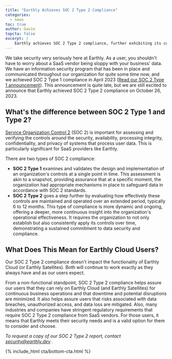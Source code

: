 ```yaml
---
title: "Earthly Achieves SOC 2 Type 2 Compliance"
categories:
  - news
toc: true
author: Gavin
topcta: false
excerpt: |
    Earthly achieves SOC 2 Type 2 compliance, further exhibiting its commitment to data security and user trust in its SaaS offerings.
---
```


We take security very seriously here at Earthly. As a user, you shouldn't have to worry about a SaaS vendor being sloppy with your business' data. We have an information security program that has been in place and communicated throughout our organization for quite some time now, and we achieved SOC 2 Type 1 compliance in April 2023 ([Read our SOC 2 Type 1 announcement](https://earthly.dev/blog/soc-type-one/)). This announcement is quite late, but we are still excited to announce that Earthly achieved SOC 2 Type 2 compliance on October 26, 2023.

## What's the difference between SOC 2 Type 1 and Type 2?

[Service Organization Control 2](https://www.aicpa-cima.com/topic/audit-assurance/audit-and-assurance-greater-than-soc-2) (SOC 2) is important for assessing and verifying the controls around the security, availability, processing integrity, confidentiality, and privacy of systems that process user data. This is particularly significant for SaaS providers like Earthly.

There are two types of SOC 2 compliance:

* **SOC 2 Type 1** examines and validates the design and implementation of an organization's controls at a single point in time. This assessment is akin to a snapshot, providing assurance that at a specific moment, the organization had appropriate mechanisms in place to safeguard data in accordance with SOC 2 standards.
* **SOC 2 Type 2**  goes a step further by evaluating how effectively these controls are maintained and operated over an extended period, typically 6 to 12 months. This type of compliance is more dynamic and ongoing, offering a deeper, more continuous insight into the organization's operational effectiveness. It requires the organization to not only establish but also consistently apply its controls over time, demonstrating a sustained commitment to data security and compliance.

## What Does This Mean for Earthly Cloud Users?

Our SOC 2 Type 2 compliance doesn't impact the functionality of Earthly Cloud (or Earthly Satellites). Both will continue to work exactly as they always have and as our users expect.

From a non-functional standpoint, SOC 2 Type 2 compliance helps assure our users that they can rely on Earthly Cloud (and Earthly Satellites) for continuous business operations and that downtime and potential disruptions are minimized. It also helps assure users that risks associated with data breaches, unauthorized access, and data loss are mitigated. Also, many industries and companies have stringent regulatory requirements that require SOC 2 Type 2 compliance from SaaS vendors. For those users, it means that Earthly meets their security needs and is a valid option for them to consider and choose.

_To request a copy of our SOC 2 Type 2 report, contact [security@earthly.dev](mailto:security@earthly.dev) ._

{% include_html cta/bottom-cta.html %}
